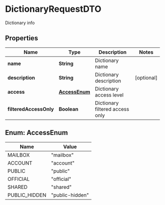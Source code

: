 

# DictionaryRequestDTO

Dictionary info

## Properties

| Name | Type | Description | Notes |
|------------ | ------------- | ------------- | -------------|
|**name** | **String** | Dictionary name |  |
|**description** | **String** | Dictionary description |  [optional] |
|**access** | [**AccessEnum**](#AccessEnum) | Dictionary access level |  |
|**filteredAccessOnly** | **Boolean** | Dictionary filtered access only |  |



## Enum: AccessEnum

| Name | Value |
|---- | -----|
| MAILBOX | &quot;mailbox&quot; |
| ACCOUNT | &quot;account&quot; |
| PUBLIC | &quot;public&quot; |
| OFFICIAL | &quot;official&quot; |
| SHARED | &quot;shared&quot; |
| PUBLIC_HIDDEN | &quot;public-hidden&quot; |




